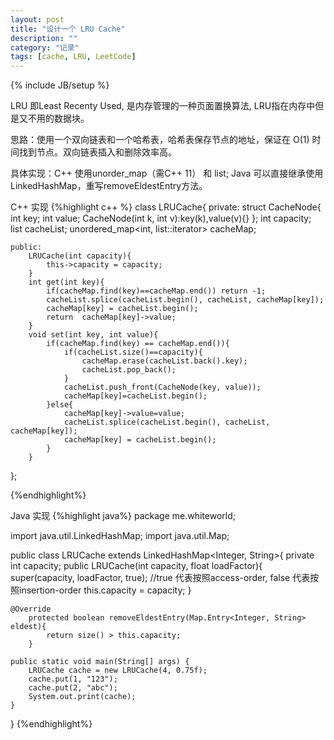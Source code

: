 ```yaml
---
layout: post
title: "设计一个 LRU Cache"
description: ""
category: "记录"
tags: [cache, LRU, LeetCode]
---
```

{% include JB/setup %}

LRU 即Least Recenty Used, 是内存管理的一种页面置换算法, LRU指在内存中但是又不用的数据块。

思路：使用一个双向链表和一个哈希表，哈希表保存节点的地址，保证在 O(1) 时间找到节点。双向链表插入和删除效率高。

具体实现：C++ 使用unorder_map（需C++ 11） 和 list; Java 可以直接继承使用LinkedHashMap，重写removeEldestEntry方法。

C++ 实现
{%highlight c++ %}
class LRUCache{
	private:
		struct CacheNode{
			int key;
			int value;
			CacheNode(int k, int v):key(k),value(v){}
		};
		int capacity;
		list<CacheNode> cacheList;
		unordered_map<int, list<CacheNode>::iterator> cacheMap;

	public:
		LRUCache(int capacity){
			this->capacity = capacity;
		}
		int get(int key){
			if(cacheMap.find(key)==cacheMap.end()) return -1;
			cacheList.splice(cacheList.begin(), cacheList, cacheMap[key]);
			cacheMap[key] = cacheList.begin();
			return  cacheMap[key]->value;
		}
		void set(int key, int value){
			if(cacheMap.find(key) == cacheMap.end()){
				if(cacheList.size()==capacity){
					cacheMap.erase(cacheList.back().key);
					cacheList.pop_back();
				}
				cacheList.push_front(CacheNode(key, value));
				cacheMap[key]=cacheList.begin();
			}else{
				cacheMap[key]->value=value;
				cacheList.splice(cacheList.begin(), cacheList, cacheMap[key]);
				cacheMap[key] = cacheList.begin();
			}
		}
};

{%endhighlight%}


Java 实现
{%highlight java%}
package me.whiteworld;

import java.util.LinkedHashMap;
import java.util.Map;

public class LRUCache extends LinkedHashMap<Integer, String>{
	private int capacity;
	public LRUCache(int capacity, float loadFactor){
		super(capacity, loadFactor, true); //true 代表按照access-order, false 代表按照insertion-order
		this.capacity = capacity;
	}

	@Override
		protected boolean removeEldestEntry(Map.Entry<Integer, String> eldest){
			return size() > this.capacity;
		}

	public static void main(String[] args) {
		LRUCache cache = new LRUCache(4, 0.75f);
		cache.put(1, "123");
		cache.put(2, "abc");
		System.out.print(cache);
	}
}
{%endhighlight%}
